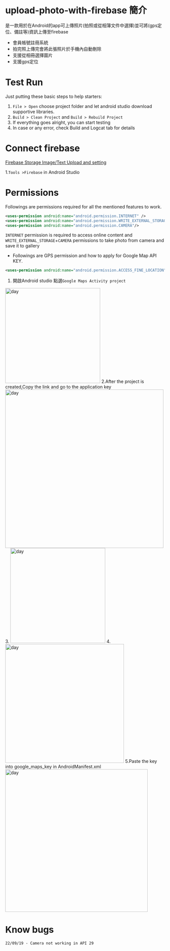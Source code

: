 # upload-photo-with-firebase 簡介
是一款用於在Android的app可上傳照片(拍照或從相簿文件中選擇)並可將(gps定位、備註等)資訊上傳至firebase
* 會員帳號註冊系統
* 拍完照上傳完會將此張照片於手機內自動刪除
* 支援從相冊選擇圖片
* 支援gps定位
# Test Run
Just putting these basic steps to help starters:

1. `File > Open` choose project folder and let android studio download supportive libraries.
2. `Build > Clean Project` and `Build > Rebuild Project`
3. If everything goes alright, you can start testing
4. In case or any error, check Build and Logcat tab for details
# Connect firebase 
[Firebase Storage Image/Text Upload and setting](https://firebase.google.com/docs/storage/android/start)

1.`Tools >Firebase` in Android Studio

# Permissions
Followings are permissions required for all the mentioned features to work.
```xml
<uses-permission android:name="android.permission.INTERNET" />
<uses-permission android:name="android.permission.WRITE_EXTERNAL_STORAGE"/>
<uses-permission android:name="android.permission.CAMERA"/>
```
`INTERNET` permission is required to access online content and `WRITE_EXTERNAL_STORAGE`+`CAMERA` permissions to take photo from camera and save it to gallery
* Followings  are GPS permission and  how to apply for Google Map API KEY.
```xml
<uses-permission android:name="android.permission.ACCESS_FINE_LOCATION" />
```
1. 開啟Android studio 點選`Google Maps Activity project`
<img src="https://github.com/shen2255678/-/blob/master/1.png" width="300" alt="day"/>
2.After the project is created,Copy the link and go to the application key
<img src="https://github.com/shen2255678/-/blob/master/3.png" width="500" alt="day"/>
3.
<img src="https://github.com/shen2255678/-/blob/master/4.png" width="300" alt="day"/>
4.
<img src="https://github.com/shen2255678/-/blob/master/5.png" width="375" alt="day"/>
5.Paste the key into google_maps_key in AndroidManifest.xml
<img src="https://github.com/shen2255678/-/blob/master/6.jpg" width="450" alt="day"/>

# Know bugs
```
22/09/19 - Camera not working in API 29
```



